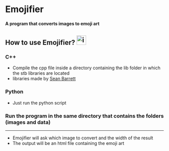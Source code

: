 
# Emojifier
#### A program that converts images to emoji art 

## How to use Emojifier? <img src="https://images.emojiterra.com/twitter/v13.1/512px/1f914.png" alt="image" width="30"/>
### C++ 
- Compile the cpp file inside a directory containing the lib folder in which the stb libraries are located
- libraries made by [Sean Barrett](https://github.com/nothings/stb)
### Python
- Just run the python script
### Run the program in the same directory that contains the folders (images and data)
---
- Emojifier will ask which image to convert and the width of the result
- The output will be an html file containing the emoji art
